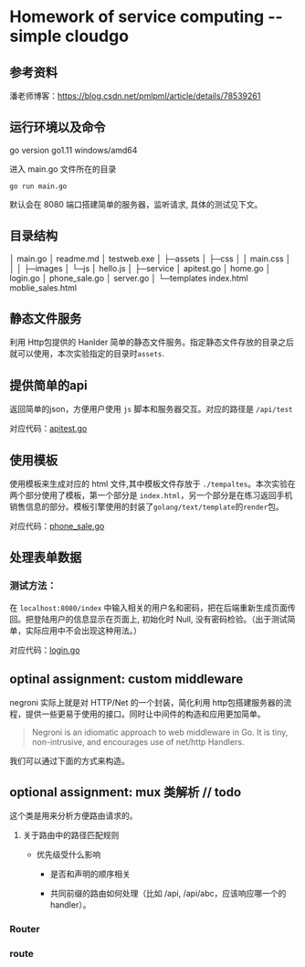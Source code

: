 # Homework of service computing -- simple cloudgo 


## 参考资料
潘老师博客：https://blog.csdn.net/pmlpml/article/details/78539261

## 运行环境以及命令

go version go1.11 windows/amd64

进入 main.go 文件所在的目录
```shell
go run main.go
```
默认会在 8080 端口搭建简单的服务器，监听请求, 具体的测试见下文。

## 目录结构

│  main.go
│  readme.md
│  testweb.exe
│
├─assets
│  ├─css
│  │      main.css
│  │
│  ├─images
│  └─js
│          hello.js
│
├─service
│      apitest.go
│      home.go
│      login.go
│      phone_sale.go
│      server.go
│
└─templates
        index.html
        moblie_sales.html

## 静态文件服务

利用 Http包提供的 Hanlder 简单的静态文件服务。指定静态文件存放的目录之后就可以使用，本次实验指定的目录时`assets`.


## 提供简单的api

返回简单的json，方便用户使用 `js` 脚本和服务器交互。对应的路径是 `/api/test`

对应代码：[apitest.go](./servie/apitest.go)

## 使用模板 

使用模板来生成对应的 html 文件,其中模板文件存放于 `./tempaltes`。本次实验在两个部分使用了模板，第一个部分是 `index.html`，另一个部分是在练习返回手机销售信息的部分。模板引擎使用的封装了`golang/text/template`的`render`包。

对应代码：[phone_sale.go](./service/phone_sale.go)

## 处理表单数据

### 测试方法： 

在 `localhost:8080/index` 中输入相关的用户名和密码，把在后端重新生成页面传回。把登陆用户的信息显示在页面上, 初始化时 Null, 没有密码检验。（出于测试简单，实际应用中不会出现这种用法。）

对应代码：[login.go](./service/login.go)

## optinal assignment: custom middleware

negroni 实际上就是对 HTTP/Net 的一个封装，简化利用 http包搭建服务器的流程，提供一些更易于使用的接口。同时让中间件的构造和应用更加简单。

>Negroni is an idiomatic approach to web middleware in Go. It is tiny, non-intrusive, and encourages use of net/http Handlers.

我们可以通过下面的方式来构造。


## optional assignment: mux 类解析 // todo

这个类是用来分析方便路由请求的。

1. 关于路由中的路径匹配规则

    - 优先级受什么影响
        - 是否和声明的顺序相关
        
        - 共同前缀的路由如何处理（比如 /api, /api/abc，应该响应哪一个的handler）。

### Router 


### route
